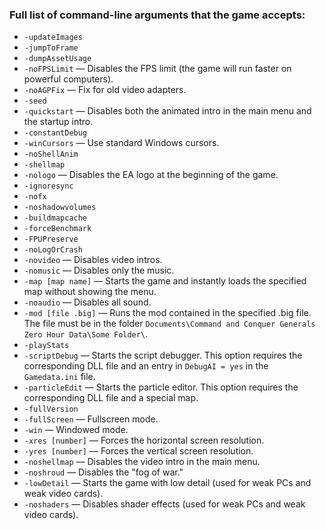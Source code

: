 ### Full list of command-line arguments that the game accepts:

- `-updateImages`
- `-jumpToFrame`
- `-dumpAssetUsage`
- `-noFPSLimit` — Disables the FPS limit (the game will run faster on powerful computers).
- `-noAGPFix` — Fix for old video adapters.
- `-seed`
- `-quickstart` — Disables both the animated intro in the main menu and the startup intro.
- `-constantDebug`
- `-winCursors` — Use standard Windows cursors.
- `-noShellAnim`
- `-shellmap`
- `-nologo` — Disables the EA logo at the beginning of the game.
- `-ignoresync`
- `-nofx`
- `-noshadowvolumes`
- `-buildmapcache`
- `-forceBenchmark`
- `-FPUPreserve`
- `-noLogOrCrash`
- `-novideo` — Disables video intros.
- `-nomusic` — Disables only the music.
- `-map [map name]` — Starts the game and instantly loads the specified map without showing the menu.
- `-noaudio` — Disables all sound.
- `-mod [file .big]` — Runs the mod contained in the specified .big file. The file must be in
   the folder `Documents\Command and Conquer Generals Zero Hour Data\Some Folder\`.
- `-playStats`
- `-scriptDebug` — Starts the script debugger. This option requires the corresponding DLL file and an entry
   in `DebugAI = yes` in the `Gamedata.ini` file.
- `-particleEdit` — Starts the particle editor. This option requires the corresponding DLL file and a special map.
- `-fullVersion`
- `-fullScreen` — Fullscreen mode.
- `-win` — Windowed mode.
- `-xres [number]` — Forces the horizontal screen resolution.
- `-yres [number]` — Forces the vertical screen resolution.
- `-noshellmap` — Disables the video intro in the main menu.
- `-noshroud` — Disables the "fog of war."
- `-lowDetail` — Starts the game with low detail (used for weak PCs and weak video cards).
- `-noshaders` — Disables shader effects (used for weak PCs and weak video cards).
